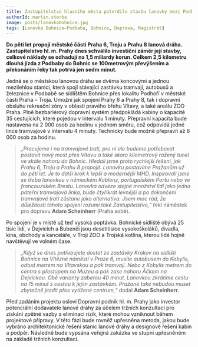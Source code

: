 ```yaml
---
title: Zastupitelstvo hlavního města potvrdilo stavbu lanovky mezi Podbabou, Trojou a Bohnicemi
authorId: martin.sterba
image: posts/lanovkabohnice.jpg
tags: [Lanovka Bohnice–Podbaba, Bohnice, Doprava, Magistrát]
---
```


**Do pěti let propojí městské části Praha 6, Troju a Prahu 8 lanová dráha. Zastupitelstvo hl. m. Prahy dnes schválilo investiční záměr její stavby, celkové náklady se odhadují na 1,5 miliardy korun. Celkem 2,5 kilometru dlouhá jízda z Podbaby do Bohnic se 100metrovým převýšením a překonáním řeky tak potrvá jen sedm minut.**

Jedná se o městskou lanovou dráhu se dvěma koncovými a jednou mezilehlou stanicí, která spojí stávající zastávku tramvají, autobusů a železnice v Podbabě se sídlištěm Bohnice přes lokalitu Podhoří v městské části Praha – Troja. Umožní jak spojení Prahy 6 a Prahy 8, tak i dopravní obsluhu rekreační zóny v oblasti pravého břehu Vltavy, a také areálu ZOO Praha. Plně bezbariérový dopravní systém předpokládá kabiny o kapacitě 35 cestujících, které pojedou v intervalu 1 minuty. Přepravní kapacita bude nastavena na 2 000 osob za hodinu v jednom směru, což odpovídá jedné lince tramvajové v intervalu 4 minuty. Technicky bude možné přepravit až 6 000 osob za hodinu.

> *„Pracujeme i na tramvajové trati, pro ni ale budeme potřebovat postavit nový most přes Vltavu a také skoro kilometrový ražený tunel ve skále nahoru do Bohnic. Hledali jsme proto rychlejší řešení, jak Prahu 6, Troju a Prahu 8 propojit. Lanovku postavíme Pražanům už do pěti let. Je to další krok k lepší a modernější MHD. Inspirovali jsme se třeba lanovkou v německém Koblenz, portugalském Portu nebo ve francouzském Brestu. Lanovka odveze stejné množství lidí jako jedna páteřní tramvajová linka, bude čtyřikrát levnější a po dokončení tramvajové trati zůstane jako alternativa. Jsem moc rád, že důležitosti tohoto spojení rozumí také Zastupitelstvo,“* řekl náměstek pro dopravu **Adam Scheinherr** (Praha sobě).

Po spojení je v místě už teď vysoká poptávka. Bohnické sídliště obývá 25 tisíc lidí, v Dejvicích a Bubenči jsou desetitisíce vysokoškoláků, divadla, kina, obchody a kanceláře, v Troji ZOO a Trojská kotlina, kterou lidé hojně navštěvují ve volném čase.

> *„Když se dnes potřebujete dostat ze zastávky Krakov na sídlišti Bohnice na Vítězné náměstí v Praze 6, musíte autobusem do Kobylis, odtud metrem na Vltavskou a pak tramvají. Nebo z Kobylis metrem do centra s přestupem na Muzeu a pak zase nahoru Áčkem na Dejvickou. Obě varianty zaberou 40 minut. Lanovkou zkrátíme cestu na 15 minut s cestou k jejím zastávkám. Pražané také nebudou muset zbytečně jezdit přes vytížené centrum,“* dodal **Adam Scheinherr**.

Před zadáním projektu osloví Dopravní podnik hl. m. Prahy jako investor potenciální dodavatele lanové dráhy za účelem tržních konzultací pro získání zpětné vazby a eliminaci rizik, které mohou vzniknout během projektové přípravy. V této fázi bude rovněž upřesněna metoda, jakou bude vybráno architektonické řešení stanic lanové dráhy a designové řešení kabin a podpěr. Následně bude vypsána veřejná zakázka ve stupni upřesněném na základě tržních konzultací.

